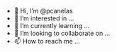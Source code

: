 - 👋 Hi, I’m @pcanelas
- 👀 I’m interested in ...
- 🌱 I’m currently learning ...
- 💞️ I’m looking to collaborate on ...
- 📫 How to reach me ...

<!---
pcanelas/pcanelas is a ✨ special ✨ repository because its `README.md` (this file) appears on your GitHub profile.
You can click the Preview link to take a look at your changes.
--->
